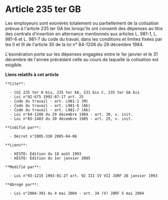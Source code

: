 # Article 235 ter GB

Les employeurs sont exonérés totalement ou partiellement de la cotisation prévue à l'article 235 ter GA bis lorsqu'ils ont
consenti des dépenses au titre des contrats d'insertion en alternance mentionnés aux articles L. 981-1, L. 981-6 et L. 981-7
du code du travail, dans les conditions et limites fixées par les II et III de l'article 30 de la loi n° 84-1208 du 29
décembre 1984.

L'exonération porte sur les dépenses engagées entre le 1er janvier et le 31 décembre de l'année précédant celle au cours de
laquelle la cotisation est exigible.

**Liens relatifs à cet article**

	**Cite**:

	  - CGI 235 ter H bis, 235 ter KA, 231 bis C, 235 ter GA bis
	  - Loi n°92-675 1992-07-17 art. 25
	  - Code du travail - art. L981-1 (M)
	  - Code du travail - art. L981-6 (Ab)
	  - Code du travail - art. L981-7 (Ab)
	  - Loi n°84-1208 du 29 décembre 1984 - art. 30, v. init.
	  - Loi n°85-1403 du 30 décembre 1985 - art. 25, v. init.

	**Codifié par**:

	  - Décret n°2005-330 2005-04-06

	**Liens**:

	  - HISTO: Edition du 18 août 1993
	  - HISTO: Edition du 1er janvier 2005

	**Modifié par**:

	  - Loi n°93-1215 1993-01-27 art. 92 III IV VII JORF 28 janvier 1993

	**Abrogé par**:

	  - Loi n°2004-391 du 4 mai 2004 - art. 34 (V) JORF 5 mai 2004
